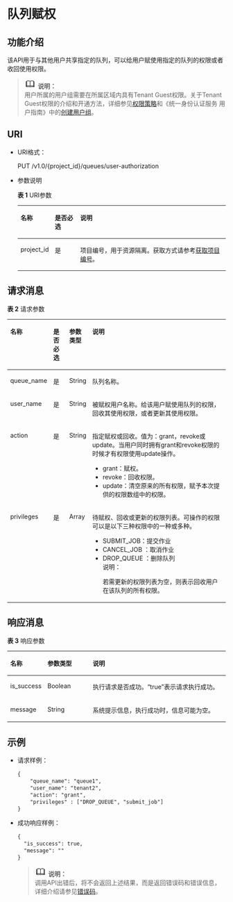 # 队列赋权<a name="dli_02_0037"></a>

## 功能介绍<a name="sceddf7b9a0c84fc49214cbbbc5531e96"></a>

该API用于与其他用户共享指定的队列，可以给用户赋使用指定的队列的权限或者收回使用权限。

>![](public_sys-resources/icon-note.gif) **说明：**   
>用户所属的用户组需要在所属区域内具有Tenant Guest权限。关于Tenant Guest权限的介绍和开通方法，详细参见[权限策略](https://support.huaweicloud.com/usermanual-permissions/zh-cn_topic_0063498930.html)和《统一身份认证服务 用户指南》中的[创建用户组](https://support.huaweicloud.com/usermanual-iam/zh-cn_topic_0046611269.html)。  

## URI<a name="s089f761f37bb406c802deb01d276ec5a"></a>

-   URI格式：

    PUT /v1.0/\{project\_id\}/queues/user-authorization

-   参数说明

    **表 1**  URI参数

    <a name="zh-cn_topic_0069077803_table60779388"></a>
    <table><thead align="left"><tr id="zh-cn_topic_0069077803_row61411666"><th class="cellrowborder" valign="top" width="11.05%" id="mcps1.2.4.1.1"><p id="a420a62a594f9410eaea229ffc8037a61"><a name="a420a62a594f9410eaea229ffc8037a61"></a><a name="a420a62a594f9410eaea229ffc8037a61"></a>名称</p>
    </th>
    <th class="cellrowborder" valign="top" width="12.67%" id="mcps1.2.4.1.2"><p id="zh-cn_topic_0069077803_p873025824211"><a name="zh-cn_topic_0069077803_p873025824211"></a><a name="zh-cn_topic_0069077803_p873025824211"></a>是否必选</p>
    </th>
    <th class="cellrowborder" valign="top" width="76.28%" id="mcps1.2.4.1.3"><p id="a692d3cd97b464aed90ba6d841900a4a5"><a name="a692d3cd97b464aed90ba6d841900a4a5"></a><a name="a692d3cd97b464aed90ba6d841900a4a5"></a>说明</p>
    </th>
    </tr>
    </thead>
    <tbody><tr id="zh-cn_topic_0069077803_row48589216"><td class="cellrowborder" valign="top" width="11.05%" headers="mcps1.2.4.1.1 "><p id="zh-cn_topic_0069077803_p43412436"><a name="zh-cn_topic_0069077803_p43412436"></a><a name="zh-cn_topic_0069077803_p43412436"></a>project_id</p>
    </td>
    <td class="cellrowborder" valign="top" width="12.67%" headers="mcps1.2.4.1.2 "><p id="zh-cn_topic_0069077803_p26746391"><a name="zh-cn_topic_0069077803_p26746391"></a><a name="zh-cn_topic_0069077803_p26746391"></a>是</p>
    </td>
    <td class="cellrowborder" valign="top" width="76.28%" headers="mcps1.2.4.1.3 "><p id="zh-cn_topic_0069077803_p18974100"><a name="zh-cn_topic_0069077803_p18974100"></a><a name="zh-cn_topic_0069077803_p18974100"></a>项目编号，用于资源隔离。获取方式请参考<a href="获取项目编号.md">获取项目编号</a>。</p>
    </td>
    </tr>
    </tbody>
    </table>


## 请求消息<a name="s12a2bb8f04cb4cd3aab54cafd3774713"></a>

**表 2**  请求参数

<a name="zh-cn_topic_0069077913_table37651716"></a>
<table><thead align="left"><tr id="zh-cn_topic_0069077913_row4142140"><th class="cellrowborder" valign="top" width="10%" id="mcps1.2.5.1.1"><p id="a51d5445bbbc84f52a498a3ed190e346e"><a name="a51d5445bbbc84f52a498a3ed190e346e"></a><a name="a51d5445bbbc84f52a498a3ed190e346e"></a>名称</p>
</th>
<th class="cellrowborder" valign="top" width="8%" id="mcps1.2.5.1.2"><p id="a1e3bd8c29259430ca52ca80a971968ed"><a name="a1e3bd8c29259430ca52ca80a971968ed"></a><a name="a1e3bd8c29259430ca52ca80a971968ed"></a>是否必选</p>
</th>
<th class="cellrowborder" valign="top" width="8%" id="mcps1.2.5.1.3"><p id="a71de604936d14d959d699d4e2a8a6d47"><a name="a71de604936d14d959d699d4e2a8a6d47"></a><a name="a71de604936d14d959d699d4e2a8a6d47"></a>参数类型</p>
</th>
<th class="cellrowborder" valign="top" width="74%" id="mcps1.2.5.1.4"><p id="a9546312a16f74db3a8c8eef7413da6b3"><a name="a9546312a16f74db3a8c8eef7413da6b3"></a><a name="a9546312a16f74db3a8c8eef7413da6b3"></a>说明</p>
</th>
</tr>
</thead>
<tbody><tr id="zh-cn_topic_0069077913_row21898123"><td class="cellrowborder" valign="top" width="10%" headers="mcps1.2.5.1.1 "><p id="zh-cn_topic_0069077913_p28917527"><a name="zh-cn_topic_0069077913_p28917527"></a><a name="zh-cn_topic_0069077913_p28917527"></a>queue_name</p>
</td>
<td class="cellrowborder" valign="top" width="8%" headers="mcps1.2.5.1.2 "><p id="zh-cn_topic_0069077913_p60618311"><a name="zh-cn_topic_0069077913_p60618311"></a><a name="zh-cn_topic_0069077913_p60618311"></a>是</p>
</td>
<td class="cellrowborder" valign="top" width="8%" headers="mcps1.2.5.1.3 "><p id="zh-cn_topic_0069077913_p11136131"><a name="zh-cn_topic_0069077913_p11136131"></a><a name="zh-cn_topic_0069077913_p11136131"></a>String</p>
</td>
<td class="cellrowborder" valign="top" width="74%" headers="mcps1.2.5.1.4 "><p id="zh-cn_topic_0069077913_p29611444"><a name="zh-cn_topic_0069077913_p29611444"></a><a name="zh-cn_topic_0069077913_p29611444"></a>队列名称。</p>
</td>
</tr>
<tr id="zh-cn_topic_0069077913_row65176412"><td class="cellrowborder" valign="top" width="10%" headers="mcps1.2.5.1.1 "><p id="zh-cn_topic_0069077913_p44798039"><a name="zh-cn_topic_0069077913_p44798039"></a><a name="zh-cn_topic_0069077913_p44798039"></a>user_name</p>
</td>
<td class="cellrowborder" valign="top" width="8%" headers="mcps1.2.5.1.2 "><p id="zh-cn_topic_0069077913_p4762555"><a name="zh-cn_topic_0069077913_p4762555"></a><a name="zh-cn_topic_0069077913_p4762555"></a>是</p>
</td>
<td class="cellrowborder" valign="top" width="8%" headers="mcps1.2.5.1.3 "><p id="zh-cn_topic_0069077913_p50222638"><a name="zh-cn_topic_0069077913_p50222638"></a><a name="zh-cn_topic_0069077913_p50222638"></a>String</p>
</td>
<td class="cellrowborder" valign="top" width="74%" headers="mcps1.2.5.1.4 "><p id="zh-cn_topic_0069077913_p41501915"><a name="zh-cn_topic_0069077913_p41501915"></a><a name="zh-cn_topic_0069077913_p41501915"></a>被赋权用户名称。给该用户赋使用队列的权限，回收其使用权限，或者更新其使用权限。</p>
</td>
</tr>
<tr id="zh-cn_topic_0069077913_row37972918"><td class="cellrowborder" valign="top" width="10%" headers="mcps1.2.5.1.1 "><p id="zh-cn_topic_0069077913_p55907498"><a name="zh-cn_topic_0069077913_p55907498"></a><a name="zh-cn_topic_0069077913_p55907498"></a>action</p>
</td>
<td class="cellrowborder" valign="top" width="8%" headers="mcps1.2.5.1.2 "><p id="zh-cn_topic_0069077913_p32213483"><a name="zh-cn_topic_0069077913_p32213483"></a><a name="zh-cn_topic_0069077913_p32213483"></a>是</p>
</td>
<td class="cellrowborder" valign="top" width="8%" headers="mcps1.2.5.1.3 "><p id="zh-cn_topic_0069077913_p59155296"><a name="zh-cn_topic_0069077913_p59155296"></a><a name="zh-cn_topic_0069077913_p59155296"></a>String</p>
</td>
<td class="cellrowborder" valign="top" width="74%" headers="mcps1.2.5.1.4 "><p id="zh-cn_topic_0069077913_p26849649"><a name="zh-cn_topic_0069077913_p26849649"></a><a name="zh-cn_topic_0069077913_p26849649"></a>指定赋权或回收。值为：grant，revoke或update。当用户同时拥有grant和revoke权限的时候才有权限使用update操作。</p>
<a name="ul47762655161943"></a><a name="ul47762655161943"></a><ul id="ul47762655161943"><li>grant：赋权。</li><li>revoke：回收权限。</li><li>update：清空原来的所有权限，赋予本次提供的权限数组中的权限。</li></ul>
</td>
</tr>
<tr id="row142119511444"><td class="cellrowborder" valign="top" width="10%" headers="mcps1.2.5.1.1 "><p id="p742117519441"><a name="p742117519441"></a><a name="p742117519441"></a>privileges</p>
</td>
<td class="cellrowborder" valign="top" width="8%" headers="mcps1.2.5.1.2 "><p id="p1942117524415"><a name="p1942117524415"></a><a name="p1942117524415"></a>是</p>
</td>
<td class="cellrowborder" valign="top" width="8%" headers="mcps1.2.5.1.3 "><p id="p16421195114410"><a name="p16421195114410"></a><a name="p16421195114410"></a>Array</p>
</td>
<td class="cellrowborder" valign="top" width="74%" headers="mcps1.2.5.1.4 "><p id="p96314379434"><a name="p96314379434"></a><a name="p96314379434"></a>待赋权、回收或更新的权限列表。可操作的权限可以是以下三种权限中的一种或多种。</p>
<a name="ul166010412433"></a><a name="ul166010412433"></a><ul id="ul166010412433"><li>SUBMIT_JOB：提交作业</li><li>CANCEL_JOB ：取消作业</li><li>DROP_QUEUE  ：删除队列<div class="note" id="note123219425459"><a name="note123219425459"></a><a name="note123219425459"></a><span class="notetitle"> 说明： </span><div class="notebody"><p id="p14692359144416"><a name="p14692359144416"></a><a name="p14692359144416"></a>若需更新的权限列表为空，则表示回收用户在该队列的所有权限。</p>
</div></div>
</li></ul>
</td>
</tr>
</tbody>
</table>

## 响应消息<a name="sa1f1a27b463a4b4aaad3505d949195ad"></a>

**表 3**  响应参数

<a name="zh-cn_topic_0069077913_table49681121"></a>
<table><thead align="left"><tr id="zh-cn_topic_0069077913_row17907755"><th class="cellrowborder" valign="top" width="15%" id="mcps1.2.4.1.1"><p id="abd68a59cec034bb1b6de3e1f80eee8e3"><a name="abd68a59cec034bb1b6de3e1f80eee8e3"></a><a name="abd68a59cec034bb1b6de3e1f80eee8e3"></a>名称</p>
</th>
<th class="cellrowborder" valign="top" width="21%" id="mcps1.2.4.1.2"><p id="zh-cn_topic_0069077913_p421415072614"><a name="zh-cn_topic_0069077913_p421415072614"></a><a name="zh-cn_topic_0069077913_p421415072614"></a>参数类型</p>
</th>
<th class="cellrowborder" valign="top" width="64%" id="mcps1.2.4.1.3"><p id="zh-cn_topic_0069077913_p11214808260"><a name="zh-cn_topic_0069077913_p11214808260"></a><a name="zh-cn_topic_0069077913_p11214808260"></a>说明</p>
</th>
</tr>
</thead>
<tbody><tr id="zh-cn_topic_0069077913_row49887316"><td class="cellrowborder" valign="top" width="15%" headers="mcps1.2.4.1.1 "><p id="zh-cn_topic_0069077913_p14340816"><a name="zh-cn_topic_0069077913_p14340816"></a><a name="zh-cn_topic_0069077913_p14340816"></a>is_success</p>
</td>
<td class="cellrowborder" valign="top" width="21%" headers="mcps1.2.4.1.2 "><p id="zh-cn_topic_0069077913_p3472406"><a name="zh-cn_topic_0069077913_p3472406"></a><a name="zh-cn_topic_0069077913_p3472406"></a>Boolean</p>
</td>
<td class="cellrowborder" valign="top" width="64%" headers="mcps1.2.4.1.3 "><p id="p12191815131512"><a name="p12191815131512"></a><a name="p12191815131512"></a>执行请求是否成功。<span class="parmvalue" id="parmvalue62492715161030"><a name="parmvalue62492715161030"></a><a name="parmvalue62492715161030"></a>“true”</span>表示请求执行成功。</p>
</td>
</tr>
<tr id="zh-cn_topic_0069077913_row48356531"><td class="cellrowborder" valign="top" width="15%" headers="mcps1.2.4.1.1 "><p id="zh-cn_topic_0069077913_p24564930"><a name="zh-cn_topic_0069077913_p24564930"></a><a name="zh-cn_topic_0069077913_p24564930"></a>message</p>
</td>
<td class="cellrowborder" valign="top" width="21%" headers="mcps1.2.4.1.2 "><p id="zh-cn_topic_0069077913_p42128507"><a name="zh-cn_topic_0069077913_p42128507"></a><a name="zh-cn_topic_0069077913_p42128507"></a>String</p>
</td>
<td class="cellrowborder" valign="top" width="64%" headers="mcps1.2.4.1.3 "><p id="p32201159156"><a name="p32201159156"></a><a name="p32201159156"></a>系统提示信息，执行成功时，信息可能为空。</p>
</td>
</tr>
</tbody>
</table>

## 示例<a name="section9820224152937"></a>

-   请求样例：

    ```
    {
        "queue_name": "queue1",
        "user_name": "tenant2",
        "action": "grant",
        "privileges" : ["DROP_QUEUE", "submit_job"]
    }
    ```

-   成功响应样例：

    ```
    {
      "is_success": true,
      "message": ""
    }
    ```

    >![](public_sys-resources/icon-note.gif) **说明：**   
    >调用API出错后，将不会返回上述结果，而是返回错误码和错误信息，详细介绍请参见[错误码](错误码.md)。  


